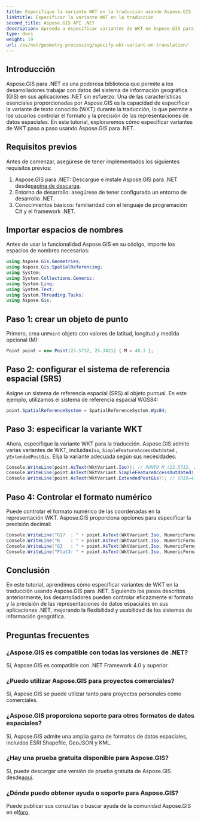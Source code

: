 ```yaml
---
title: Especifique la variante WKT en la traducción usando Aspose.GIS
linktitle: Especificar la variante WKT en la traducción
second_title: Aspose.GIS API .NET
description: Aprenda a especificar variantes de WKT en Aspose.GIS para .NET para controlar el formato y la precisión de la representación de datos espaciales de manera efectiva.
type: docs
weight: 19
url: /es/net/geometry-processing/specify-wkt-variant-on-translation/
---
```

## Introducción
Aspose.GIS para .NET es una poderosa biblioteca que permite a los desarrolladores trabajar con datos del sistema de información geográfica (GIS) en sus aplicaciones .NET sin esfuerzo. Una de las características esenciales proporcionadas por Aspose.GIS es la capacidad de especificar la variante de texto conocido (WKT) durante la traducción, lo que permite a los usuarios controlar el formato y la precisión de las representaciones de datos espaciales. En este tutorial, exploraremos cómo especificar variantes de WKT paso a paso usando Aspose.GIS para .NET.
## Requisitos previos
Antes de comenzar, asegúrese de tener implementados los siguientes requisitos previos:
1. Aspose.GIS para .NET: Descargue e instale Aspose.GIS para .NET desde[pagina de descarga](https://releases.aspose.com/gis/net/).
2. Entorno de desarrollo: asegúrese de tener configurado un entorno de desarrollo .NET.
3. Conocimientos básicos: familiaridad con el lenguaje de programación C# y el framework .NET.

## Importar espacios de nombres
Antes de usar la funcionalidad Aspose.GIS en su código, importe los espacios de nombres necesarios:
```csharp
using Aspose.Gis.Geometries;
using Aspose.Gis.SpatialReferencing;
using System;
using System.Collections.Generic;
using System.Linq;
using System.Text;
using System.Threading.Tasks;
using Aspose.Gis;
```
## Paso 1: crear un objeto de punto
 Primero, crea un`Point` objeto con valores de latitud, longitud y medida opcional (M):
```csharp
Point point = new Point(23.5732, 25.3421) { M = 40.3 };
```
## Paso 2: configurar el sistema de referencia espacial (SRS)
Asigne un sistema de referencia espacial (SRS) al objeto puntual. En este ejemplo, utilizamos el sistema de referencia espacial WGS84:
```csharp
point.SpatialReferenceSystem = SpatialReferenceSystem.Wgs84;
```
## Paso 3: especificar la variante WKT
 Ahora, especifique la variante WKT para la traducción. Aspose.GIS admite varias variantes de WKT, incluidas`Iso`, `SimpleFeatureAccessOutdated` , y`ExtendedPostGis`. Elija la variante adecuada según sus necesidades:
```csharp
Console.WriteLine(point.AsText(WktVariant.Iso)); // PUNTO M (23.5732, 25.3421, 40.3)
Console.WriteLine(point.AsText(WktVariant.SimpleFeatureAccessOutdated)); // PUNTO (23.5732, 25.3421)
Console.WriteLine(point.AsText(WktVariant.ExtendedPostGis)); // SRID=4326;PUNTO (23.5732, 25.3421, 40.3)
```
## Paso 4: Controlar el formato numérico
Puede controlar el formato numérico de las coordenadas en la representación WKT. Aspose.GIS proporciona opciones para especificar la precisión decimal:
```csharp
Console.WriteLine("G17  : " + point.AsText(WktVariant.Iso, NumericFormat.General(17))); // PUNTO M (23.5732 25.342099999999999 40.299999999999997)
Console.WriteLine("R    : " + point.AsText(WktVariant.Iso, NumericFormat.RoundTrip)); // PUNTO M (23,5732 25,3421 40,3)
Console.WriteLine("G3   : " + point.AsText(WktVariant.Iso, NumericFormat.General(3))); // PUNTO M (23,6 25,3 40,3)
Console.WriteLine("Flat3: " + point.AsText(WktVariant.Iso, NumericFormat.Flat(3))); // PUNTO M (23,573 25,342 40,3)
```

## Conclusión
En este tutorial, aprendimos cómo especificar variantes de WKT en la traducción usando Aspose.GIS para .NET. Siguiendo los pasos descritos anteriormente, los desarrolladores pueden controlar eficazmente el formato y la precisión de las representaciones de datos espaciales en sus aplicaciones .NET, mejorando la flexibilidad y usabilidad de los sistemas de información geográfica.
## Preguntas frecuentes
### ¿Aspose.GIS es compatible con todas las versiones de .NET?
Sí, Aspose.GIS es compatible con .NET Framework 4.0 y superior.
### ¿Puedo utilizar Aspose.GIS para proyectos comerciales?
Sí, Aspose.GIS se puede utilizar tanto para proyectos personales como comerciales.
### ¿Aspose.GIS proporciona soporte para otros formatos de datos espaciales?
Sí, Aspose.GIS admite una amplia gama de formatos de datos espaciales, incluidos ESRI Shapefile, GeoJSON y KML.
### ¿Hay una prueba gratuita disponible para Aspose.GIS?
 Sí, puede descargar una versión de prueba gratuita de Aspose.GIS desde[aquí](https://releases.aspose.com/).
### ¿Dónde puedo obtener ayuda o soporte para Aspose.GIS?
 Puede publicar sus consultas o buscar ayuda de la comunidad Aspose.GIS en el[foro](https://forum.aspose.com/c/gis/33).
